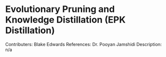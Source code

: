 # Evolutionary Pruning and Knowledge Distillation (EPK Distillation)

Contributers: Blake Edwards
References: Dr. Pooyan Jamshidi
Description: n/a
